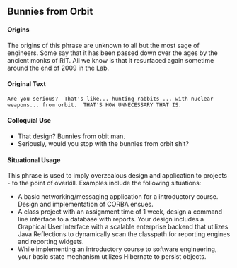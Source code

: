 ## Bunnies from Orbit

#### Origins

The origins of this phrase are unknown to all but the most sage of engineers. Some say that it has been passed down over the ages by the ancient monks of RIT. All we know is that it resurfaced again sometime around the end of 2009 in the Lab.

#### Original Text

    Are you serious?  That's like... hunting rabbits ... with nuclear weapons... from orbit.  THAT'S HOW UNNECESSARY THAT IS.

#### Colloquial Use

-   That design? Bunnies from obit man.
-   Seriously, would you stop with the bunnies from orbit shit?

#### Situational Usage

This phrase is used to imply overzealous design and application to projects - to the point of overkill. Examples include the following situations:

-   A basic networking/messaging application for a introductory course. Design and implementation of CORBA ensues.
-   A class project with an assignment time of 1 week, design a command line interface to a database with reports. Your design includes a Graphical User Interface with a scalable enterprise backend that utilizes Java Reflections to dynamically scan the classpath for reporting engines and reporting widgets.
-   While implementing an introductory course to software engineering, your basic state mechanism utilizes Hibernate to persist objects.
